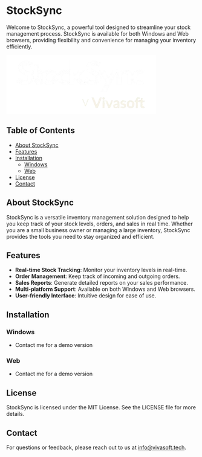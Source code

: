 # StockSync

Welcome to StockSync, a powerful tool designed to streamline your stock management process. StockSync is available for both Windows and Web browsers, providing flexibility and convenience for managing your inventory efficiently.

![StockSync Logo](https://github.com/atanas000/StockSync/blob/c934f71e7666a6bf6b769dc18d2c6a7250a53461/logo2.png)

## Table of Contents
- [About StockSync](#about-stocksync)
- [Features](#features)
- [Installation](#installation)
  - [Windows](#windows)
  - [Web](#web)
- [License](#license)
- [Contact](#contact)

## About StockSync

StockSync is a versatile inventory management solution designed to help you keep track of your stock levels, orders, and sales in real time. Whether you are a small business owner or managing a large inventory, StockSync provides the tools you need to stay organized and efficient.

## Features

- **Real-time Stock Tracking**: Monitor your inventory levels in real-time.
- **Order Management**: Keep track of incoming and outgoing orders.
- **Sales Reports**: Generate detailed reports on your sales performance.
- **Multi-platform Support**: Available on both Windows and Web browsers.
- **User-friendly Interface**: Intuitive design for ease of use.

## Installation

### Windows
- Contact me for a demo version

### Web
- Contact me for a demo version

## License

StockSync is licensed under the MIT License. See the LICENSE file for more details.

## Contact

For questions or feedback, please reach out to us at info@vivasoft.tech.
